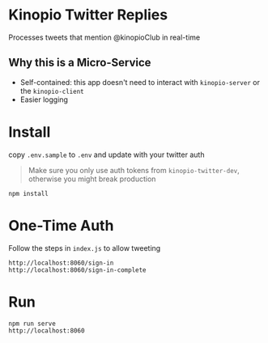 # Kinopio Twitter Replies

Processes tweets that mention @kinopioClub in real-time

## Why this is a Micro-Service

- Self-contained: this app doesn't need to interact with `kinopio-server` or the `kinopio-client`
- Easier logging

# Install

copy `.env.sample` to `.env` and update with your twitter auth
> Make sure you only use auth tokens from `kinopio-twitter-dev`, otherwise you might break production

    npm install

# One-Time Auth

Follow the steps in `index.js` to allow tweeting

    http://localhost:8060/sign-in
    http://localhost:8060/sign-in-complete

# Run

    npm run serve
    http://localhost:8060
